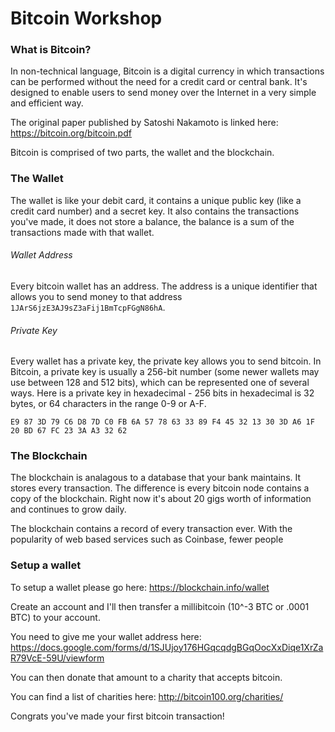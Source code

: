 # Bitcoin Workshop

### What is Bitcoin?

In non-technical language, Bitcoin is a digital currency in which transactions can be performed without the need for a credit card or central bank. It's designed to enable users to send money over the Internet in a very simple and efficient way.

The original paper published by Satoshi Nakamoto is linked here:
https://bitcoin.org/bitcoin.pdf


Bitcoin is comprised of two parts, the wallet and the blockchain.

### The Wallet

The wallet is like your debit card, it contains a unique public key (like a credit card number) and a secret key. It also contains the transactions you've made, it does not store a balance, the balance is a sum of the transactions made with that wallet.

###### Wallet Address
Every bitcoin wallet has an address. The address is a unique identifier that allows you to send money to that address `1JArS6jzE3AJ9sZ3aFij1BmTcpFGgN86hA`. 

###### Private Key
Every wallet has a private key, the private key allows you to send bitcoin. In Bitcoin, a private key is usually a 256-bit number (some newer wallets may use between 128 and 512 bits), which can be represented one of several ways. Here is a private key in hexadecimal - 256 bits in hexadecimal is 32 bytes, or 64 characters in the range 0-9 or A-F.

	E9 87 3D 79 C6 D8 7D C0 FB 6A 57 78 63 33 89 F4 45 32 13 30 3D A6 1F 20 BD 67 FC 23 3A A3 32 62


### The Blockchain

The blockchain is analagous to a database that your bank maintains. It stores every transaction. The difference is every bitcoin node contains a copy of the blockchain. Right now it's about 20 gigs worth of information and continues to grow daily.

The blockchain contains a record of every transaction ever. With the popularity of web based services such as Coinbase, fewer people 

### Setup a wallet

To setup a wallet please go here: https://blockchain.info/wallet

Create an account and I'll then transfer a millibitcoin (10^-3 BTC or .0001 BTC) to your account. 

You need to give me your wallet address here: https://docs.google.com/forms/d/1SJUjoy176HGqcqdgBGqOocXxDiqe1XrZaR79VcE-59U/viewform

You can then donate that amount to a charity that accepts bitcoin.

You can find a list of charities here:
http://bitcoin100.org/charities/

Congrats you've made your first bitcoin transaction!

